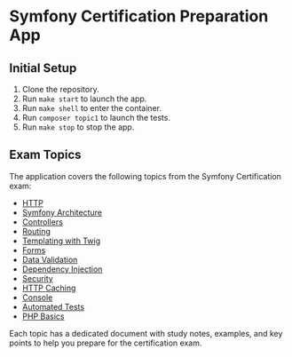 # Symfony Certification Preparation App

## Initial Setup
1. Clone the repository.
2. Run `make start` to launch the app.
3. Run `make shell` to enter the container.
4. Run `composer topic1` to launch the tests.
5. Run `make stop` to stop the app.

## Exam Topics
The application covers the following topics from the Symfony Certification exam:

- [HTTP](exam-topics/HTTP.md)
- [Symfony Architecture](exam-topics/Symfony-Architecture.md)
- [Controllers](exam-topics/Controllers.md)
- [Routing](exam-topics/Routing.md)
- [Templating with Twig](exam-topics/Templating-with-Twig.md)
- [Forms](exam-topics/Forms.md)
- [Data Validation](exam-topics/Data-Validation.md)
- [Dependency Injection](exam-topics/Dependency-Injection.md)
- [Security](exam-topics/Security.md)
- [HTTP Caching](exam-topics/HTTP-Caching.md)
- [Console](exam-topics/Console.md)
- [Automated Tests](exam-topics/Automated-Tests.md)
- [PHP Basics](exam-topics/PHP-Basics.md)

Each topic has a dedicated document with study notes, examples, and key points to help you prepare for the certification exam.
